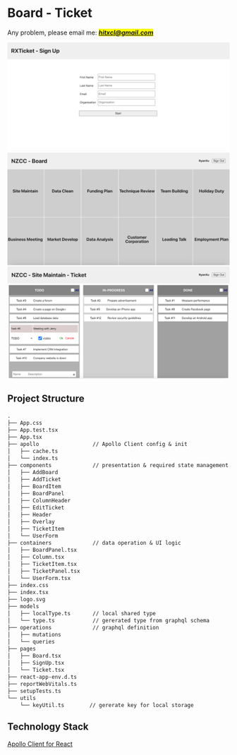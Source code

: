 # Board - Ticket
Any problem, please email me: <mark>***hitxcl@gmail.com***</mark>

![Sign Up Page](imgs/signup-page.png)
![Board Page](imgs/board-page.png)
![Ticket Page](imgs/ticket-page.png)

## Project Structure

```
.
├── App.css
├── App.test.tsx
├── App.tsx
├── apollo                 // Apollo Client config & init
│   ├── cache.ts
│   └── index.ts
├── components             // presentation & required state management
│   ├── AddBoard
│   ├── AddTicket
│   ├── BoardItem
│   ├── BoardPanel
│   ├── ColumnHeader
│   ├── EditTicket
│   ├── Header
│   ├── Overlay
│   ├── TicketItem
│   └── UserForm
├── containers             // data operation & UI logic
│   ├── BoardPanel.tsx
│   ├── Column.tsx
│   ├── TicketItem.tsx
│   ├── TicketPanel.tsx
│   └── UserForm.tsx
├── index.css
├── index.tsx
├── logo.svg
├── models
│   ├── localType.ts       // local shared type
│   └── type.ts            // gererated type from graphql schema
├── operations             // graphql definition
│   ├── mutations
│   └── queries
├── pages
│   ├── Board.tsx
│   ├── SignUp.tsx
│   └── Ticket.tsx
├── react-app-env.d.ts
├── reportWebVitals.ts
├── setupTests.ts
└── utils
    └── keyUtil.ts        // gererate key for local storage

```


## Technology Stack

[Apollo Client for React](https://www.apollographql.com/docs/react/)

